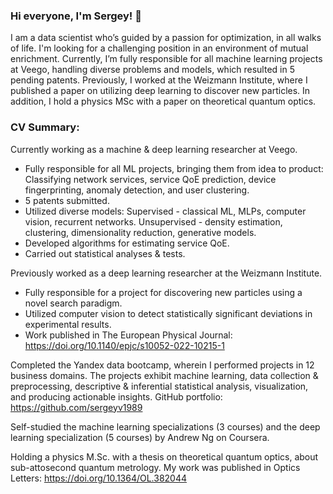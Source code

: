 ### Hi everyone, I'm Sergey! 👋

I am a data scientist who’s guided by a passion for optimization, in all walks of life. I'm looking for a challenging position in an environment of mutual enrichment.
Currently, I’m fully responsible for all machine learning projects at Veego, handling diverse problems and models, which resulted in 5 pending patents. Previously, I worked at the Weizmann Institute, where I published a paper on utilizing deep learning to discover new particles. In addition, I hold a physics MSc with a paper on theoretical quantum optics.

### CV Summary:

Currently working as a machine & deep learning researcher at Veego.
* Fully responsible for all ML projects, bringing them from idea to product: Classifying network services, service QoE prediction, device fingerprinting, anomaly detection, and user clustering.
* 5 patents submitted.
* Utilized diverse models: Supervised - classical ML, MLPs, computer vision, recurrent networks. Unsupervised - density estimation, clustering, dimensionality reduction, generative models.
* Developed algorithms for estimating service QoE.
* Carried out statistical analyses & tests.

Previously worked as a deep learning researcher at the Weizmann Institute.
* Fully responsible for a project for discovering new particles using a novel search paradigm.
* Utilized computer vision to detect statistically significant deviations in experimental results.
* Work published in The European Physical Journal:
https://doi.org/10.1140/epjc/s10052-022-10215-1

Completed the Yandex data bootcamp, wherein I performed projects in 12 business domains. The projects exhibit machine learning, data collection & preprocessing, descriptive & inferential statistical analysis, visualization, and producing actionable insights.
GitHub portfolio:
https://github.com/sergeyv1989

Self-studied the machine learning specializations (3 courses) and the deep learning specialization (5 courses) by Andrew Ng on Coursera.

Holding a physics M.Sc. with a thesis on theoretical quantum optics, about sub-attosecond quantum metrology.
My work was published in Optics Letters:
https://doi.org/10.1364/OL.382044
